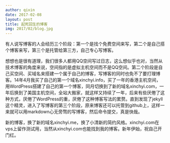 ```yaml
---
author: qixin
date: 2017-02-08
layout: post
title: 起死回生的博客
img: 2017/02/blog.jpg
---
```


有人说写博客的人会经历三个阶段：第一个是找个免费空间来写，第二个是自己搭个博客来写，第三个是托管给第三方，自己专心写博客。

想想也是很有道理，我们很多人都用QQ空间写过日志，这么想似乎也对，当然从技术博客的角度来说，空间指的是虚拟主机空间而不是QQ空间。第二个阶段是自己买空间、买域名来搭建一个属于自己的博客，写博客的同时也免不了要打理博客。14年4月我买了自己的第一个域名xinchyi.info，买了一年的香港主机空间，用WordPress搭建了自己的第一个博客，同月切换到了新的域名xinchyi.com，一年后换到了美国主机空间，全站大搬家，就这样又持续了一年，后来有些厌倦了这种方式，厌倦了WordPress的重，厌倦了这种博客写法的累赘。直到发现了jekyll这个精灵，进入了写博客的第三个阶段，原来博客还可以托管到github上，这样一来就可以用markdown心无旁骛的写博客，然后命令提交，真是快哉。  

新的博客，换了新的域名xinchyi.me，换了小清新的简约风格。xinchyi.com在vps上留作测试用，当然从xinchyi.com也能找到我的博客。新年伊始，祝自己开门红。
